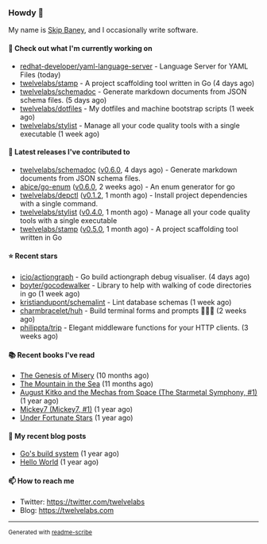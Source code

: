 ### Howdy 👋

My name is [Skip Baney](https://twelvelabs.com), and I occasionally write software.

#### 👷 Check out what I'm currently working on

- [redhat-developer/yaml-language-server](https://github.com/redhat-developer/yaml-language-server) - Language Server for YAML Files (today)
- [twelvelabs/stamp](https://github.com/twelvelabs/stamp) - A project scaffolding tool written in Go (4 days ago)
- [twelvelabs/schemadoc](https://github.com/twelvelabs/schemadoc) - Generate markdown documents from JSON schema files. (5 days ago)
- [twelvelabs/dotfiles](https://github.com/twelvelabs/dotfiles) - My dotfiles and machine bootstrap scripts  (1 week ago)
- [twelvelabs/stylist](https://github.com/twelvelabs/stylist) - Manage all your code quality tools with a single executable (1 week ago)

#### 🔭 Latest releases I've contributed to

- [twelvelabs/schemadoc](https://github.com/twelvelabs/schemadoc) ([v0.6.0](https://github.com/twelvelabs/schemadoc/releases/tag/v0.6.0), 4 days ago) - Generate markdown documents from JSON schema files.
- [abice/go-enum](https://github.com/abice/go-enum) ([v0.6.0](https://github.com/abice/go-enum/releases/tag/v0.6.0), 2 weeks ago) - An enum generator for go
- [twelvelabs/depctl](https://github.com/twelvelabs/depctl) ([v0.1.2](https://github.com/twelvelabs/depctl/releases/tag/v0.1.2), 1 month ago) - Install project dependencies with a single command.
- [twelvelabs/stylist](https://github.com/twelvelabs/stylist) ([v0.4.0](https://github.com/twelvelabs/stylist/releases/tag/v0.4.0), 1 month ago) - Manage all your code quality tools with a single executable
- [twelvelabs/stamp](https://github.com/twelvelabs/stamp) ([v0.5.0](https://github.com/twelvelabs/stamp/releases/tag/v0.5.0), 1 month ago) - A project scaffolding tool written in Go

#### ⭐ Recent stars

- [icio/actiongraph](https://github.com/icio/actiongraph) - Go build actiongraph debug visualiser. (4 days ago)
- [boyter/gocodewalker](https://github.com/boyter/gocodewalker) - Library to help with walking of code directories in go (1 week ago)
- [kristiandupont/schemalint](https://github.com/kristiandupont/schemalint) - Lint database schemas (1 week ago)
- [charmbracelet/huh](https://github.com/charmbracelet/huh) - Build terminal forms and prompts 🤷🏻‍♀️ (2 weeks ago)
- [philippta/trip](https://github.com/philippta/trip) - Elegant middleware functions for your HTTP clients. (3 weeks ago)

#### 📚 Recent books I've read

- [The Genesis of Misery](https://www.goodreads.com/review/show/4961676783?utm_medium=api&amp;utm_source=rss) (10 months ago)
- [The Mountain in the Sea](https://www.goodreads.com/review/show/5027288300?utm_medium=api&amp;utm_source=rss) (11 months ago)
- [August Kitko and the Mechas from Space (The Starmetal Symphony, #1)](https://www.goodreads.com/review/show/5100246985?utm_medium=api&amp;utm_source=rss) (1 year ago)
- [Mickey7 (Mickey7, #1)](https://www.goodreads.com/review/show/4962790910?utm_medium=api&amp;utm_source=rss) (1 year ago)
- [Under Fortunate Stars](https://www.goodreads.com/review/show/4813809207?utm_medium=api&amp;utm_source=rss) (1 year ago)

#### 📜 My recent blog posts

- [Go&#39;s build system](https://twelvelabs.com/2023/01/02/go-build-system/) (1 year ago)
- [Hello World](https://twelvelabs.com/2022/11/20/hello-world/) (1 year ago)

#### 📫 How to reach me

- Twitter: <https://twitter.com/twelvelabs>
- Blog: <https://twelvelabs.com>

---

<sup>Generated with [readme-scribe](https://github.com/muesli/readme-scribe)</sup>

